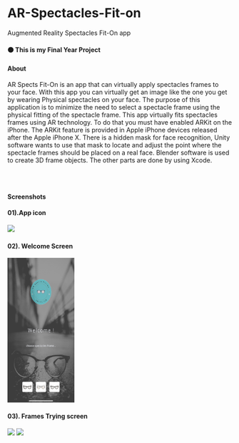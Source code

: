 # AR-Spectacles-Fit-on
Augmented Reality Spectacles Fit-On app

<h4>⚫️ This is my Final Year Project</h4>

<h4>About</h4>
AR Spects Fit-On is an app that can virtually apply spectacles frames to your face. With this app you can virtually get an image like the one you get by wearing Physical spectacles on your face. The purpose of this application is to minimize the need to select a spectacle frame using the physical fitting of the spectacle frame. This app virtually fits spectacles frames using AR technology. To do that you must have enabled ARKit on the iPhone. The ARKit feature is provided in Apple iPhone devices released after the Apple iPhone X. There is a hidden mask for face recognition, Unity software wants to use that mask to locate and adjust the point where the spectacle frames should be placed on a real face. Blender software is used to create 3D frame objects. The other parts are done by using Xcode.



<br><br><br>
<b>Screenshots</b>
<h4>01).App icon</h4>
 <img src="https://github.com/MalingaBandara/AR-Spectacles-Fit-on/blob/main/app.PNG" width="150vh" >


<h4>02). Welcome Screen</h4>
 <img src="https://github.com/MalingaBandara/AR-Spectacles-Fit-on/blob/main/welcome.PNG" width="150vh" >
 
<h4>03). Frames Trying screen </h4>
 <img src="https://github.com/MalingaBandara/AR-Spectacles-Fit-on/blob/main/t1.PNG" width="150vh" >
 <img src="https://github.com/MalingaBandara/AR-Spectacles-Fit-on/blob/main/t2.PNG" width="150vh" >

